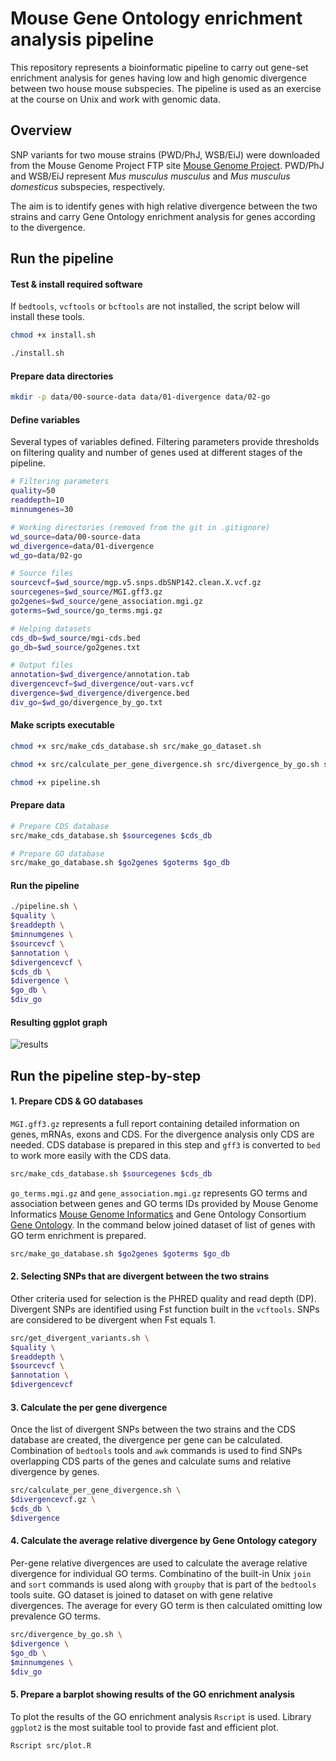 # Mouse Gene Ontology enrichment analysis pipeline

This repository represents a bioinformatic pipeline to carry out gene-set enrichment analysis for genes having low and high genomic divergence between two house mouse subspecies. The pipeline is used as an exercise at the course on Unix and work with genomic data.

## Overview

SNP variants for two mouse strains (PWD/PhJ, WSB/EiJ) were downloaded from the Mouse Genome Project FTP site [Mouse Genome Project](https://www.sanger.ac.uk/data/mouse-genomes-project/). PWD/PhJ and WSB/EiJ represent *Mus musculus musculus* and *Mus musculus domesticus* subspecies, respectively.

The aim is to identify genes with high relative divergence between the two strains and carry Gene Ontology enrichment analysis for genes according to the divergence.

## Run the pipeline

#### Test & install required software

If `bedtools`, `vcftools` or `bcftools` are not installed, the script below will install these tools.

```bash
chmod +x install.sh

./install.sh
```

#### Prepare data directories

```bash
mkdir -p data/00-source-data data/01-divergence data/02-go
```

#### Define variables

Several types of variables defined. Filtering parameters provide thresholds on filtering quality and number of genes used at different stages of the pipeline.

```bash
# Filtering parameters
quality=50
readdepth=10
minnumgenes=30

# Working directories (removed from the git in .gitignore)
wd_source=data/00-source-data
wd_divergence=data/01-divergence
wd_go=data/02-go

# Source files
sourcevcf=$wd_source/mgp.v5.snps.dbSNP142.clean.X.vcf.gz
sourcegenes=$wd_source/MGI.gff3.gz
go2genes=$wd_source/gene_association.mgi.gz
goterms=$wd_source/go_terms.mgi.gz

# Helping datasets
cds_db=$wd_source/mgi-cds.bed
go_db=$wd_source/go2genes.txt

# Output files
annotation=$wd_divergence/annotation.tab
divergencevcf=$wd_divergence/out-vars.vcf
divergence=$wd_divergence/divergence.bed
div_go=$wd_go/divergence_by_go.txt
```

#### Make scripts executable

```bash
chmod +x src/make_cds_database.sh src/make_go_dataset.sh

chmod +x src/calculate_per_gene_divergence.sh src/divergence_by_go.sh src/get_divergent_variants.sh

chmod +x pipeline.sh
```

#### Prepare data

```bash
# Prepare CDS database
src/make_cds_database.sh $sourcegenes $cds_db

# Prepare GO database
src/make_go_database.sh $go2genes $goterms $go_db
```

#### Run the pipeline

```bash
./pipeline.sh \
$quality \
$readdepth \
$minnumgenes \
$sourcevcf \
$annotation \
$divergencevcf \
$cds_db \
$divergence \
$go_db \
$div_go
```

#### Resulting ggplot graph

![results](results/go-enrichment.jpg)

## Run the pipeline step-by-step

#### 1. Prepare CDS & GO databases

`MGI.gff3.gz` represents a full report containing detailed information on genes, mRNAs, exons and CDS. For the divergence analysis only CDS are needed. CDS database is prepared in this step and `gff3` is converted to `bed` to work more easily with the CDS data.

```bash
src/make_cds_database.sh $sourcegenes $cds_db
```

`go_terms.mgi.gz` and `gene_association.mgi.gz` represents GO terms and association between genes and GO terms IDs provided by Mouse Genome Informatics [Mouse Genome Informatics](http://www.informatics.jax.org) and Gene Ontology Consortium [Gene Ontology](http://geneontology.org). In the command below joined dataset of list of genes with GO term enrichment is prepared.

```bash
src/make_go_database.sh $go2genes $goterms $go_db
```

#### 2. Selecting SNPs that are divergent between the two strains

Other criteria used for selection is the PHRED quality and read depth (DP). Divergent SNPs are identified using Fst function built in the `vcftools`. SNPs are considered to be divergent when Fst equals 1.

```bash
src/get_divergent_variants.sh \
$quality \
$readdepth \
$sourcevcf \
$annotation \
$divergencevcf
```

#### 3. Calculate the per gene divergence

Once the list of divergent SNPs between the two strains and the CDS database are created, the divergence per gene can be calculated. Combination of `bedtools` tools and `awk` commands is used to find SNPs overlapping CDS parts of the genes and calculate sums and relative divergence by genes.

```bash
src/calculate_per_gene_divergence.sh \
$divergencevcf.gz \
$cds_db \
$divergence
```

#### 4. Calculate the average relative divergence by Gene Ontology category

Per-gene relative divergences are used to calculate the average relative divergence for individual GO terms. Combinatino of the built-in Unix `join` and `sort` commands is used along with `groupby` that is part of the `bedtools` tools suite. GO dataset is joined to dataset on with gene relative divergences. The average for every GO term is then calculated omitting low prevalence GO terms.

```bash
src/divergence_by_go.sh \
$divergence \
$go_db \
$minnumgenes \
$div_go
```

#### 5. Prepare a barplot showing results of the GO enrichment analysis

To plot the results of the GO enrichment analysis `Rscript` is used. Library `ggplot2` is the most suitable tool to provide fast and efficient plot.

```bash
Rscript src/plot.R
```
